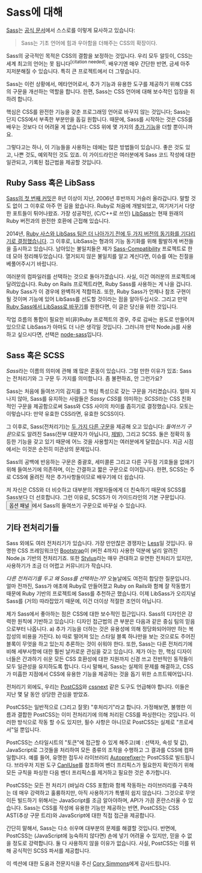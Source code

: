 
# Sass에 대해

[Sass](http://sass-lang.com/)는 [공식 문서](http://sass-lang.com/documentation/file.SASS_REFERENCE.html)에서 스스로를 이렇게 묘사하고 있습니다:

> Sass는 기초 언어에 힘과 우아함을 더해주는 CSS의 확장이다.

Sass의 궁극적인 목적은 CSS의 결함을 보정하는 것입니다. 우리 모두 알듯이, CSS는 세계 최고의 언어는 못 됩니다<sup>[citation needed]</sup>. 배우기엔 매우 간단한 반면, 금세 아주 지저분해질 수 있습니다. 특히 큰 프로젝트에서 더 그렇습니다.

Sass는 이런 상황에서, 메타언어로서, 추가 기능과 유용한 도구를 제공하기 위해 CSS의 구문을 개선하는 역할을 합니다. 한편, Sass는 CSS 언어에 대해 보수적인 입장을 취하려 합니다.

핵심은 CSS를 완전한 기능을 갖춘 프로그래밍 언어로 바꾸지 않는 것입니다; Sass는 단지 CSS에서 부족한 부분만을 돕길 원합니다. 때문에, Sass를 시작하는 것은 CSS를 배우는 것보다 더 어려울 게 없습니다: CSS 위에 몇 가지의 [추가 기능](http://sitepoint.com/sass-reference/)을 더할 뿐이니까요.

그렇다고는 하나, 이 기능들을 사용하는 데에는 많은 방법들이 있습니다. 좋은 것도 있고, 나쁜 것도, 예외적인 것도 있죠. 이 가이드라인은 여러분에게 Sass 코드 작성에 대한 일관되고, 기록된 접근법을 제공할 것입니다.

## Ruby Sass 혹은 LibSass

[Sass의 첫 번째 커밋](https://github.com/hcatlin/sass/commit/fa5048ba405619273e474a50400c7243fbff54fe)은 8년 이상이 지난, 2006년 후반까지 거슬러 올라갑니다. 말할 것도 없이 그 이후로 아주 먼 길을 왔습니다. Ruby로 처음에 개발되었고, 여기저기서 다양한 포트들이 튀어나왔죠. 가장 성공적인, (C/C++로 쓰인) [LibSass](https://github.com/sass/libsass)는 현재 원래의 Ruby 버전과의 완전한 호환에 근접해 있습니다.

2014년, [Ruby 사스와 LibSass 팀은 더 나아가기 전에 두 가지 버전의 동기화를 기다리기로 결정했습니다](https://github.com/sass/libsass/wiki/The-LibSass-Compatibility-Plan). 그 이후로, LibSass는 형과의 기능 동기화를 위해 활발하게 버전들을 출시하고 있습니다. 남아있는 불일치들은 제가 [Sass-Compatibility](http://sass-compatibility.github.io/) 프로젝트로 한데 모아 정리해두었습니다. 열거되지 않은 불일치를 알고 계신다면, 이슈를 여는 친절을 베풀어주시기 바랍니다.

여러분의 컴파일러를 선택하는 것으로 돌아가겠습니다. 사실, 이건 여러분의 프로젝트에 달려있습니다. Ruby on Rails 프로젝트라면, Ruby Sass를 사용하는 게 나을 겁니다. Ruby Sass가 이 경우에 완벽하게 적합하죠. 또한, Ruby Sass가 언제나 참조 구현이 될 것이며 기능에 있어 LibSass를 선도할 것이라는 점을 알아두십시오. 그리고 만약 [Ruby Sass에서 LibSass로 바꾸기](http://www.sitepoint.com/switching-ruby-sass-libsass/)를 원한다면, 이 글은 당신을 위한 것입니다.

작업 흐름의 통합이 필요한 비(非)Ruby 프로젝트의 경우, 주로 감싸는 용도로 만들어져 있으므로 LibSass가 아마도 더 나은 생각일 것입니다. 그러니까 만약 Node.js를 사용하고 싶으시다면, 선택은 [node-sass](https://github.com/sass/node-sass)입니다.

## Sass 혹은 SCSS

*Sass*라는 이름의 의미에 관해 꽤 많은 혼동이 있습니다. 그럴 만한 이유가 있죠: Sass는 전처리기와 그 구문 두 가지를 의미합니다. 좀 불편하죠, 안 그런가요?

Sass는 처음에 들여쓰기의 감지를 그 핵심 특성으로 갖는 구문을 가리켰습니다. 얼마 지나지 않아, Sass를 유지하는 사람들은 *Sassy CSS*를 의미하는 *SCSS*라는 CSS 친화적인 구문을 제공함으로써 Sass와 CSS 사이의 차이를 좁히기로 결정했습니다. 모토는 이렇습니다: 만약 유효한 CSS라면, 유효한 SCSS이다.

그 이후로, Sass(전처리기)는 [두 가지 다른 구문](http://www.sitepoint.com/whats-difference-sass-scss/)을 제공해 오고 있습니다: *들여쓰기 구문*으로도 알려진 Sass(전부 대문자가 아닙니다, [제발](http://sassnotsass.com/)), 그리고 SCSS. 둘은 정확히 동등한 기능을 갖고 있기 때문에 어느 것을 사용할지는 여러분에게 달렸습니다. 지금 시점에서는 이것은 순전히 미관상의 문제입니다.

Sass의 공백에 반응하는 구문은 중괄호, 세미콜론 그리고 다른 구두점 기호들을 없애기 위해 들여쓰기에 의존하며, 이는 간결하고 짧은 구문으로 이어집니다. 한편, SCSS는 주로 CSS에 올려진 작은 추가사항들이므로 배우기에 더 쉽습니다.

저 자신은 CSS와 더 비슷하고 대부분의 개발자들에게 더 친숙하기 때문에 SCSS를 Sass보다 더 선호합니다. 그런 이유로, SCSS가 이 가이드라인의 기본 구문입니다. <button type="button" data-a11y-dialog-show="options-panel" class="link-like">옵션 패널</button>에서 Sass의 들여쓰기 구문으로 바꾸실 수 있습니다.

## 기타 전처리기들

Sass 외에도 여러 전처리기가 있습니다. 가장 만만찮은 경쟁자는 [Less](http://lesscss.org/)일 것입니다. 유명한 CSS 프레임워크인 [Bootstrap](http://getbootstrap.com/)이 (버전 4까지) 사용한 덕분에 널리 알려진 Node.js 기반의 전처리기죠. 또한 [Stylus](https://stylus-lang.com/)라는 매우 관대하고 유연한 전처리가 있지만, 사용하기가 조금 더 어렵고 커뮤니티가 작습니다.

_다른 전처리기를 두고 왜 Sass를 선택하는가?_ 오늘날에도 여전히 합당한 질문입니다. 얼마 전까진, Sass가 애초에 Ruby로 만들어졌고 Ruby on Rails와 함께 잘 작동했기 때문에 Ruby 기반의 프로젝트에 Sass를 추천하곤 했습니다. 이제 LibSass가 오리지널 Sass를 (거의) 따라잡았기 때문에, 이건 더이상 적절한 조언이 아닙니다.

제가 Sass에서 좋아하는 점은 CSS에 대한 보수적인 접근입니다. Sass의 디자인은 강력한 원칙에 기반하고 있습니다: 디자인 접근법의 큰 부분은 다음과 같은 중심 팀의 믿음으로부터 나옵니다. a) 추가 기능을 더하는 것은 유용성에 의해 정당화되어야만 하는 복잡성의 비용을 가진다. b) 따로 떨어져 있는 스타일 블록 하나만을 보는 것으로도 주어진 블록이 무엇을 하고 있는지 추론하는 것이 쉬워야 한다. 또한, Sass는 다른 전처리기에 비해 세부사항에 대한 훨씬 날카로운 관심을 갖고 있습니다. 제가 아는 한, 핵심 디자이너들은 간과하기 쉬운 모든 CSS 호환성에 대한 지원까지 신경 쓰고 전반적인 동작들이 모두 일관성을 유지하도록 합니다. 다시 말해서, Sass는 실제의 문제를 해결하고, CSS가 미흡한 지점에서 CSS에 유용한 기능을 제공하는 것을 돕기 위한 소프트웨어입니다.

전처리기 외에도, 우리는 [PostCSS](https://github.com/postcss/postcss)와 [cssnext](https://cssnext.github.io/) 같은 도구도 언급해야 합니다. 이들은 지난 몇 달 동안 상당한 관심을 받았죠.

PostCSS는 일반적으로 (그리고 잘못) "후처리기"라고 합니다. 가정해보면, 불행한 이름과 결합한 PostCSS는 이미 전처리기에 의해 처리된 CSS를 파싱한다는 것입니다. 이러한 방식으로 작동 할 수도 있지만, 필수 사항은 아니므로 PostCSS는 실제로 "프로세서"일 뿐입니다.

PostCSS는 스타일시트의 "토큰"에 접근할 수 있게 해주고(예 : 선택자, 속성 및 값), JavaScript로 그것들을 처리하여 모든 종류의 조작을 수행하고 그 결과를 CSS에 컴파일합니다. 예를 들어, 유명한 접두사 라이브러리 [Autoprefixer](https://github.com/postcss/autoprefixer)는 PostCSS로 빌드됩니다. 브라우저 지원 도구 [CanIUse](http://caniuse.com/)를 참조하여 벤더 프리픽스가 필요한지 확인하기 위해 모든 규칙을 파싱한 다음 벤더 프리픽스를 제거하고 필요한 것은 추가합니다.

PostCSS는 모든 전 처리기 (바닐라 CSS 포함)와 함께 작동하는 라이브러리를 구축하는 데 매우 강력하고 훌륭하지만, 아직 사용하기가 특별히 쉽지 않습니다. 그것으로 무엇이든 빌드하기 위해서는 JavaScript를 조금 알아야하며, API가 가끔 혼란스러울 수 있습니다. Sass는 CSS를 작성에 유용한 기능만 제공하는 반면, PostCSS는 CSS AST(추상 구문 트리)와 JavaScript에 대한 직접 접근을 제공합니다.

간단히 말해서, Sass는 다소 쉬우며 대부분의 문제를 해결할 것입니다. 반면에, PostCSS는 (JavaScript에 능숙하지 않다면) 손에 넣기 어려울 수 있지만, 믿을 수 없을 정도로 강력합니다. 둘 다 사용하지 않을 이유가 없습니다. 사실, PostCSS는 이를 위해 공식적인 SCSS 파서를 제공합니다.

<div class="note">
<p>이 섹션에 대한 도움과 전문지식을 주신 <a href="https://github.com/corysimmons">Cory Simmons</a>에게 감사드립니다. </p>
</div>

